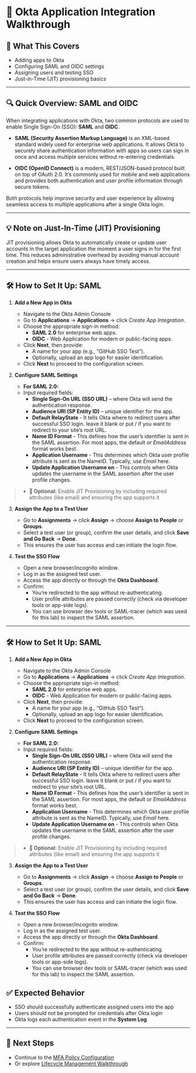 # 🔗 Okta Application Integration Walkthrough

## 📝 What This Covers
- Adding apps to Okta
- Configuring SAML and OIDC settings
- Assigning users and testing SSO
- Just-in-Time (JIT) provisioning basics

---

## 🔍 Quick Overview: SAML and OIDC

When integrating applications with Okta, two common protocols are used to enable Single Sign-On (SSO): **SAML** and **OIDC**.

- **SAML (Security Assertion Markup Language)** is an XML-based standard widely used for enterprise web applications. It allows Okta to securely share authentication information with apps so users can sign in once and access multiple services without re-entering credentials.

- **OIDC (OpenID Connect)** is a modern, REST/JSON-based protocol built on top of OAuth 2.0. It’s commonly used for mobile and web applications and provides both authentication and user profile information through secure tokens.

Both protocols help improve security and user experience by allowing seamless access to multiple applications after a single Okta login.

---

## 💡 Note on Just-In-Time (JIT) Provisioning

JIT provisioning allows Okta to automatically create or update user accounts in the target application the moment a user signs in for the first time. This reduces administrative overhead by avoiding manual account creation and helps ensure users always have timely access.

---

## 🛠️ How to Set It Up: SAML

1. **Add a New App in Okta**
   - Navigate to the Okta Admin Console
   - Go to **Applications** → **Applications** → click *Create App Integration*.
   - Choose the appropriate sign-in method:
     - **SAML 2.0** for enterprise web apps.
     - **OIDC** - Web Application for modern or public-facing apps.
   - Click **Next**, then provide:
     - A name for your app (e.g., “GitHub SSO Test”).
     - Optionally, upload an app logo for easier identification.
   - Click **Next** to proceed to the configuration screen.
  
2. **Configure SAML Settings**
   - **For SAML 2.0:**
   - Input required fields:
      - **Single Sign-On URL (SSO URL)** – where Okta will send the authentication response.
      - **Audience URI (SP Entity ID)** – unique identifier for the app.
      - **Default RelayState** - It tells Okta where to redirect users after successful SSO login. leave it blank or put / if you want to redirect to your site’s root URL.
      - **Name ID Format** - This defines how the user’s identifier is sent in the SAML assertion. For most apps, the default or *EmailAddress* format works best.
      - **Application Username** - This determines which Okta user profile attribute is sent as the NameID. Typically, use *Email* here.
      - **Update Application Username on** - This controls when Okta updates the username in the SAML assertion after the user profile changes.
> - **📒 Optional:** Enable JIT Provisioning by including required attributes (like email) and ensuring the app supports it
  
3. **Assign the App to a Test User**
   - Go to **Assignments** → click **Assign** → choose **Assign to People** or **Groups**.
   - Select a test user (or group), confirm the user details, and click **Save and Go Back** → **Done**.
   - This ensures the user has access and can initiate the login flow.

4. **Test the SSO Flow**
   - Open a new browser/incognito window.
   - Log in as the assigned test user.
   - Access the app directly or through the **Okta Dashboard**.
   - Confirm:
     - You’re redirected to the app without re-authenticating.
     - User profile attributes are passed correctly (check via developer tools or app-side logs).
     - You can use browser dev tools or SAML-tracer (which was used for this lab) to inspect the SAML assertion.

---

## 🛠️ How to Set It Up: SAML

1. **Add a New App in Okta**
   - Navigate to the Okta Admin Console
   - Go to **Applications** → **Applications** → click *Create App Integration*.
   - Choose the appropriate sign-in method:
     - **SAML 2.0** for enterprise web apps.
     - **OIDC** - Web Application for modern or public-facing apps.
   - Click **Next**, then provide:
     - A name for your app (e.g., “GitHub SSO Test”).
     - Optionally, upload an app logo for easier identification.
   - Click **Next** to proceed to the configuration screen.
  
2. **Configure SAML Settings**
   - **For SAML 2.0:**
   - Input required fields:
      - **Single Sign-On URL (SSO URL)** – where Okta will send the authentication response.
      - **Audience URI (SP Entity ID)** – unique identifier for the app.
      - **Default RelayState** - It tells Okta where to redirect users after successful SSO login. leave it blank or put / if you want to redirect to your site’s root URL.
      - **Name ID Format** - This defines how the user’s identifier is sent in the SAML assertion. For most apps, the default or *EmailAddress* format works best.
      - **Application Username** - This determines which Okta user profile attribute is sent as the NameID. Typically, use *Email* here.
      - **Update Application Username on** - This controls when Okta updates the username in the SAML assertion after the user profile changes.
> - **📒 Optional:** Enable JIT Provisioning by including required attributes (like email) and ensuring the app supports it
  
3. **Assign the App to a Test User**
   - Go to **Assignments** → click **Assign** → choose **Assign to People** or **Groups**.
   - Select a test user (or group), confirm the user details, and click **Save and Go Back** → **Done**.
   - This ensures the user has access and can initiate the login flow.

4. **Test the SSO Flow**
   - Open a new browser/incognito window.
   - Log in as the assigned test user.
   - Access the app directly or through the **Okta Dashboard**.
   - Confirm:
     - You’re redirected to the app without re-authenticating.
     - User profile attributes are passed correctly (check via developer tools or app-side logs).
     - You can use browser dev tools or SAML-tracer (which was used for this lab) to inspect the SAML assertion.

## ✅ Expected Behavior
- SSO should successfully authenticate assigned users into the app  
- Users should not be prompted for credentials after Okta login  
- Okta logs each authentication event in the **System Log**

---

## 🔗 Next Steps
- Continue to the [MFA Policy Configuration](./mfa-policies.md)  
- Or explore [Lifecycle Management Walkthrough](./lifecycle-management.md)
